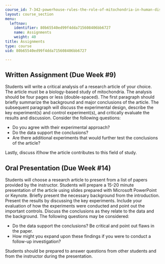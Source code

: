 ```yaml
---
course_id: 7-342-powerhouse-rules-the-role-of-mitochondria-in-human-diseases-spring-2011
layout: course_section
menu:
  leftnav:
    identifier: 80b65540ed99f4dda715608406bb6727
    name: Assignments
    weight: 40
title: Assignments
type: course
uid: 80b65540ed99f4dda715608406bb6727

---
```


Written Assignment (Due Week #9)
--------------------------------

Students will write a critical analysis of a research article of your choice. The article must be a biology-based study of mitochondria. The analysis should be four pages or less (double-spaced). The first paragraph should briefly summarize the background and major conclusions of the article. The subsequent paragraph will discuss the experimental design, describe the key experiment(s) and control experiment(s), and critically evaluate the results and discussion. Consider the following questions:

*   Do you agree with their experimental approach?
*   Do the data support the conclusions?
*   Are there additional experiments that would further test the conclusions of the article?

Lastly, discuss if/how the article contributes to this field of study.

Oral Presentation (Due Week #14)
--------------------------------

Students will choose a research article to present from a list of papers provided by the instructor. Students will prepare a 15-20 minute presentation of the article using slides prepared with Microsoft PowerPoint or Keynote. Briefly present the necessary background from the introduction. Present the results by discussing the key experiments. Include your evaluation of how the experiments were conducted and point out the important controls. Discuss the conclusions as they relate to the data and the background. The following questions may be considered:

*   Do the data support the conclusions? Be critical and point out flaws in the paper.
*   How might you expand upon these findings if you were to conduct a follow-up investigation?

Students should be prepared to answer questions from other students and from the instructor during the presentation.